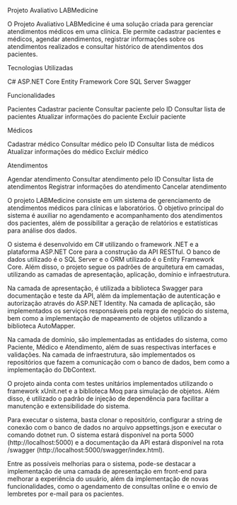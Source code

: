 Projeto Avaliativo LABMedicine

O Projeto Avaliativo LABMedicine é uma solução criada para gerenciar atendimentos médicos em uma clínica. Ele permite cadastrar pacientes e médicos, agendar atendimentos, registrar informações sobre os atendimentos realizados e consultar histórico de atendimentos dos pacientes.

Tecnologias Utilizadas

C# ASP.NET Core Entity Framework Core SQL Server Swagger

Funcionalidades

Pacientes Cadastrar
paciente Consultar
paciente pelo ID Consultar lista de
pacientes Atualizar informações do paciente 
Excluir paciente

Médicos

Cadastrar médico 
Consultar médico pelo ID 
Consultar lista de médicos 
Atualizar informações do médico
Excluir médico

Atendimentos

Agendar atendimento 
Consultar atendimento pelo ID
Consultar lista de atendimentos 
Registrar informações do atendimento
Cancelar atendimento


O projeto LABMedicine consiste em um sistema de gerenciamento de atendimentos médicos para clínicas e laboratórios. O objetivo principal do sistema é auxiliar no agendamento e acompanhamento dos atendimentos dos pacientes, além de possibilitar a geração de relatórios e estatísticas para análise dos dados.

O sistema é desenvolvido em C# utilizando o framework .NET e a plataforma ASP.NET Core para a construção da API RESTful. O banco de dados utilizado é o SQL Server e o ORM utilizado é o Entity Framework Core. Além disso, o projeto segue os padrões de arquitetura em camadas, utilizando as camadas de apresentação, aplicação, domínio e infraestrutura.

Na camada de apresentação, é utilizada a biblioteca Swagger para documentação e teste da API, além da implementação de autenticação e autorização através do ASP.NET Identity. Na camada de aplicação, são implementados os serviços responsáveis pela regra de negócio do sistema, bem como a implementação de mapeamento de objetos utilizando a biblioteca AutoMapper.

Na camada de domínio, são implementadas as entidades do sistema, como Paciente, Médico e Atendimento, além de suas respectivas interfaces e validações. Na camada de infraestrutura, são implementados os repositórios que fazem a comunicação com o banco de dados, bem como a implementação do DbContext.

O projeto ainda conta com testes unitários implementados utilizando o framework xUnit.net e a biblioteca Moq para simulação de objetos. Além disso, é utilizado o padrão de injeção de dependência para facilitar a manutenção e extensibilidade do sistema.

Para executar o sistema, basta clonar o repositório, configurar a string de conexão com o banco de dados no arquivo appsettings.json e executar o comando dotnet run. O sistema estará disponível na porta 5000 (http://localhost:5000) e a documentação da API estará disponível na rota /swagger (http://localhost:5000/swagger/index.html).

Entre as possíveis melhorias para o sistema, pode-se destacar a implementação de uma camada de apresentação em front-end para melhorar a experiência do usuário, além da implementação de novas funcionalidades, como o agendamento de consultas online e o envio de lembretes por e-mail para os pacientes.
